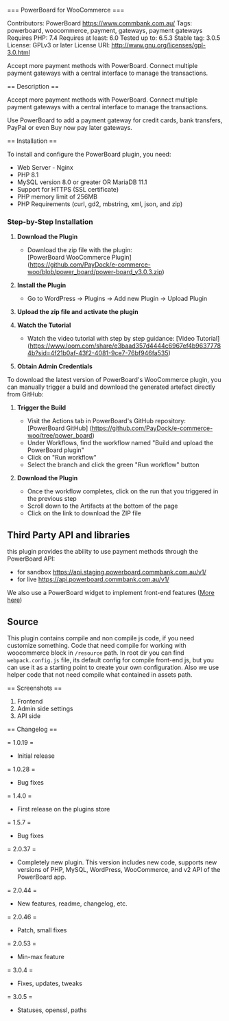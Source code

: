 === PowerBoard for WooCommerce ===

Contributors: PowerBoard
https://www.commbank.com.au/
Tags: powerboard, woocommerce, payment, gateways, payment gateways
Requires PHP: 7.4
Requires at least: 6.0
Tested up to: 6.5.3
Stable tag: 3.0.5
License: GPLv3 or later
License URI: http://www.gnu.org/licenses/gpl-3.0.html

Accept more payment methods with PowerBoard. Connect multiple payment gateways with a central interface to manage the transactions.

== Description ==

Accept more payment methods with PowerBoard. Connect multiple payment gateways with a central interface to manage the transactions.

Use PowerBoard to add a payment gateway for credit cards, bank transfers, PayPal or even Buy now pay later gateways.

== Installation ==

To install and configure the PowerBoard plugin, you need:

* Web Server - Nginx
* PHP 8.1
* MySQL version 8.0 or greater OR MariaDB 11.1 
* Support for HTTPS (SSL certificate)
* PHP memory limit of 256MB
* PHP Requirements (curl, gd2, mbstring, xml, json, and zip)

### Step-by-Step Installation

1. **Download the Plugin**
   - Download the zip file with the plugin:  
     [PowerBoard WooCommerce Plugin] (https://github.com/PayDock/e-commerce-woo/blob/power_board/power-board_v3.0.3.zip)

2. **Install the Plugin**
   - Go to WordPress -> Plugins -> Add new Plugin -> Upload Plugin

3. **Upload the zip file and activate the plugin**

4. **Watch the Tutorial**
   - Watch the video tutorial with step by step guidance: [Video Tutorial] (https://www.loom.com/share/e3baad357d4444c6967ef4b96377784b?sid=4f21b0af-43f2-4081-9ce7-76bf946fa535)

5. **Obtain Admin Credentials**

To download the latest version of PowerBoard's WooCommerce plugin, you can manually trigger a build and download the generated artefact directly from GitHub:

1. **Trigger the Build**
   - Visit the Actions tab in PowerBoard's GitHub repository: [PowerBoard GitHub] (https://github.com/PayDock/e-commerce-woo/tree/power_board)
   - Under Workflows, find the workflow named "Build and upload the PowerBoard plugin"
   - Click on "Run workflow"
   - Select the branch and click the green "Run workflow" button

2. **Download the Plugin**
   - Once the workflow completes, click on the run that you triggered in the previous step
   - Scroll down to the Artifacts at the bottom of the page
   - Click on the link to download the ZIP file

## Third Party API and libraries

this plugin provides the ability to use payment methods through the PowerBoard API:
* for sandbox https://api.staging.powerboard.commbank.com.au/v1/
* for live https://api.powerboard.commbank.com.au/v1/

We also use a PowerBoard widget to implement front-end features ([More here](https://developer.powerboard.commbank.com.au/reference/powerboard-widget))

## Source

This plugin contains compile and non compile js code, if you need customize something. Code that need compile for working with woocommerce block in `/resource` path.
In root dir you can find `webpack.config.js` file, its default config for compile front-end js, but you can use it as a starting point to create your own configuration.
Also we use helper code that not need compile what contained in assets path.

== Screenshots ==

1. Frontend
2. Admin side settings
3. API side

== Changelog ==

= 1.0.19 =
* Initial release

= 1.0.28 =
* Bug fixes

= 1.4.0 =
* First release on the plugins store

= 1.5.7 =
* Bug fixes

= 2.0.37 =
* Completely new plugin. This version includes new code, supports new versions of PHP, MySQL, WordPress, WooCommerce, and v2 API of the PowerBoard app.

= 2.0.44 =
* New features, readme, changelog, etc.

= 2.0.46 =
* Patch, small fixes

= 2.0.53 =
* Min-max feature

= 3.0.4 =
* Fixes, updates, tweaks

= 3.0.5 =
* Statuses, openssl, paths
